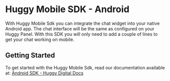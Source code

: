 # Huggy Mobile SDK - Android

With Huggy Mobile Sdk you can integrate the chat widget into your native Android app. The chat interface will be the same as configured on your Huggy Panel. With this SDK you will only need to add a couple of lines to get your chat working on mobile.

## Getting Started

To get started with the Huggy Mobile Sdk, read our documentation available at: [Android SDK - Huggy Digital Docs](https://huggydigital.github.io/docs/mobile/android-sdk.html)
